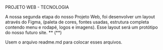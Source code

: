PROJETO WEB - TECNOLOGIA 


A nossa segunda etapa do nosso Projeto Web, foi desenvolver um layout através do Figma, 
(paleta de cores, fontes usadas, estrutura completa contendo menu e rodapé, logos e imagens).
Esse layout será um protótipo do nosso futuro site.  ** (\**)

Usem o arquivo readme.md para colocar esses arquivos.

